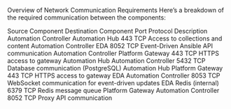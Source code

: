 Overview of Network Communication Requirements
Here’s a breakdown of the required communication between the components:

Source Component	Destination Component	Port	Protocol	Description
Automation Controller	Automation Hub	443	TCP	Access to collections and content
Automation Controller	EDA	8052	TCP	Event-Driven Ansible API communication
Automation Controller	Platform Gateway	443	TCP	HTTPS access to gateway
Automation Hub	Automation Controller	5432	TCP	Database communication (PostgreSQL)
Automation Hub	Platform Gateway	443	TCP	HTTPS access to gateway
EDA	Automation Controller	8053	TCP	WebSocket communication for event-driven updates
EDA	Redis (internal)	6379	TCP	Redis message queue
Platform Gateway	Automation Controller	8052	TCP	Proxy API communication
